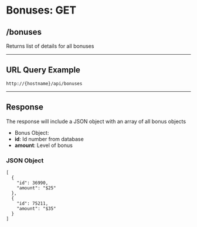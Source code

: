 # Bonuses: GET

## /bonuses

Returns list of details for all bonuses

---

## URL Query Example

```
http://{hostname}/api/bonuses
```

---

## Response

The response will include a JSON object with an array of all bonus objects

- Bonus Object:
 - **id**: Id number from database
 - **amount**: Level of bonus

### JSON Object

```
[
  {
    "id": 36990,
    "amount": "$25"
  },
  {
    "id": 75211,
	"amount": "$35"
  }
]
```